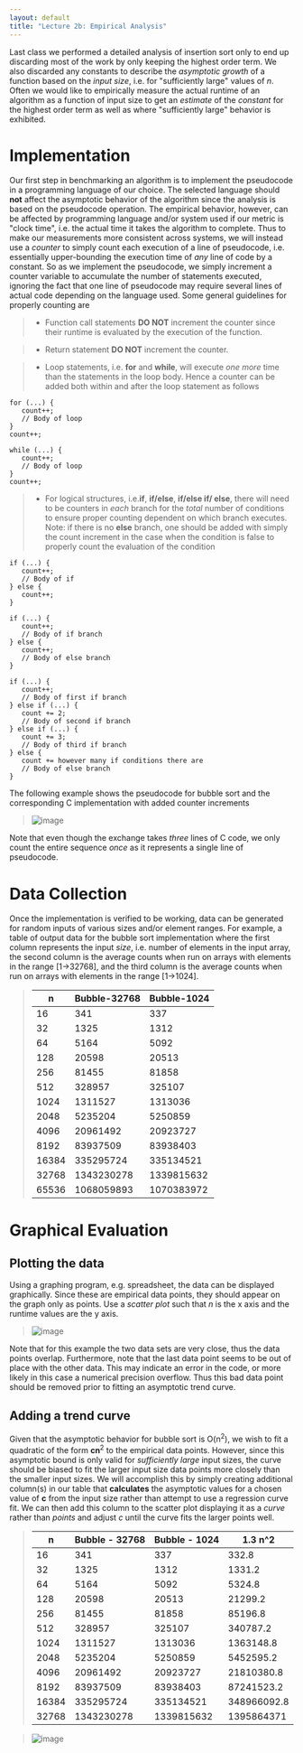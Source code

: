 ```yaml
---
layout: default
title: "Lecture 2b: Empirical Analysis"
---
```


Last class we performed a detailed analysis of insertion sort only to end up discarding most of the work by only keeping the highest order term. We also discarded any constants to describe the *asymptotic growth* of a function based on the *input size*, i.e. for "sufficiently large" values of *n*. Often we would like to empirically measure the actual runtime of an algorithm as a function of input size to get an *estimate* of the *constant* for the highest order term as well as where "sufficiently large" behavior is exhibited.

Implementation
==============

Our first step in benchmarking an algorithm is to implement the pseudocode in a programming language of our choice. The selected language should **not** affect the asymptotic behavior of the algorithm since the analysis is based on the pseudocode operation. The empirical behavior, however, can be affected by programming language and/or system used if our metric is "clock time", i.e. the actual time it takes the algorithm to complete. Thus to make our measurements more consistent across systems, we will instead use a *counter* to simply count each execution of a line of pseudocode, i.e. essentially upper-bounding the execution time of *any* line of code by a constant. So as we implement the pseudocode, we simply increment a counter variable to accumulate the number of statements executed, ignoring the fact that one line of pseudocode may require several lines of actual code depending on the language used. Some general guidelines for properly counting are

> -   Function call statements **DO NOT** increment the counter since their runtime is evaluated by the execution of the function.

> -   Return statement **DO NOT** increment the counter.

> -   Loop statements, i.e. **for** and **while**, will execute *one more* time than the statements in the loop body. Hence a counter can be added both within and after the loop statement as follows

    for (...) {
       count++;
       // Body of loop
    }
    count++;
    
    while (...) {
       count++;
       // Body of loop
    }
    count++;
        
> -   For logical structures, i.e.**if**, **if/else**, **if/else if/ else**, there will need to be counters in *each* branch for the *total* number of conditions to ensure proper counting dependent on which branch executes. Note: if there is no **else** branch, one should be added with simply the count increment in the case when the condition is false to properly count the evaluation of the condition 

    if (...) {
       count++;
       // Body of if
    } else {
       count++;
    }
    
    if (...) {
       count++;
       // Body of if branch
    } else {
       count++;
       // Body of else branch
    }

    if (...) {
       count++;
       // Body of first if branch
    } else if (...) {
       count += 2;
       // Body of second if branch
    } else if (...) {
       count += 3;
       // Body of third if branch
    } else {
       count += however many if conditions there are
       // Body of else branch
    }

The following example shows the pseudocode for bubble sort and the corresponding C implementation with added counter increments

> ![image](images/lecture02b/bubblesort.png)

Note that even though the exchange takes *three* lines of C code, we only count the entire sequence *once* as it represents a single line of pseudocode.

Data Collection
===============

Once the implementation is verified to be working, data can be generated for random inputs of various sizes and/or element ranges. For example, a table of output data for the bubble sort implementation where the first column represents the input *size*, i.e. number of elements in the input array, the second column is the average counts when run on arrays with elements in the range [1->32768], and the third column is the average counts when run on arrays with elements in the range [1->1024].

> n                   |Bubble-32768        |Bubble-1024         |
> --------------------|--------------------|--------------------|
> 16                  |341                 |337                 |
> 32                  |1325                |1312                |
> 64                  |5164                |5092                |
> 128                 |20598               |20513               |
> 256                 |81455               |81858               |
> 512                 |328957              |325107              |
> 1024                |1311527             |1313036             |
> 2048                |5235204             |5250859             |
> 4096                |20961492            |20923727            |
> 8192                |83937509            |83938403            |
> 16384               |335295724           |335134521           |
> 32768               |1343230278          |1339815632          |
> 65536               |1068059893          |1070383972          |

Graphical Evaluation
====================

Plotting the data
-----------------

Using a graphing program, e.g. spreadsheet, the data can be displayed graphically. Since these are empirical data points, they should appear on the graph only as points. Use a *scatter plot* such that *n* is the x axis and the runtime values are the y axis. 

> ![image](images/lecture02b/bubbledata.png)

Note that for this example the two data sets are very close, thus the data points overlap. Furthermore, note that the last data point seems to be out of place with the other data. This may indicate an error in the code, or more likely in this case a numerical precision overflow. Thus this bad data point should be removed prior to fitting an asymptotic trend curve.

Adding a trend curve
--------------------

Given that the asymptotic behavior for bubble sort is O(n<sup>2</sup>), we wish to fit a quadratic of the form **cn**<sup>2</sup> to the empirical data points. However, since this asymptotic bound is only valid for *sufficiently large* input sizes, the curve should be biased to fit the larger input size data points more closely than the smaller input sizes. We will accomplish this by simply creating additional column(s) in our table that **calculates** the asymptotic values for a chosen value of **c** from the input size rather than attempt to use a regression curve fit. We can then add this column to the scatter plot displaying it as a *curve* rather than *points* and adjust *c* until the curve fits the larger points well.

> n                   | Bubble - 32768     | Bubble - 1024      |1.3 n^2             |
> --------------------|--------------------|--------------------|--------------------|
> 16                  |341                 |337                 |332.8               |
> 32                  |1325                |1312                |1331.2              |
> 64                  |5164                |5092                |5324.8              |
> 128                 |20598               |20513               |21299.2             |
> 256                 |81455               |81858               |85196.8             |
> 512                 |328957              |325107              |340787.2            |
> 1024                |1311527             |1313036             |1363148.8           |
> 2048                |5235204             |5250859             |5452595.2           |
> 4096                |20961492            |20923727            |21810380.8          |
> 8192                |83937509            |83938403            |87241523.2          |
> 16384               |335295724           |335134521           |348966092.8         |
> 32768               |1343230278          |1339815632          |1395864371          |

> ![image](images/lecture02b/bubblegraph.png)




